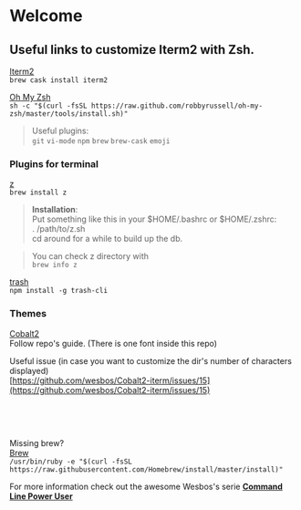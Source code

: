 # Welcome

## Useful links to customize Iterm2 with Zsh.

[Iterm2](https://www.iterm2.com)  
`brew cask install iterm2`

[Oh My Zsh](http://ohmyz.sh/)  
`sh -c "$(curl -fsSL https://raw.github.com/robbyrussell/oh-my-zsh/master/tools/install.sh)"`

> Useful plugins:   
> `git` `vi-mode` `npm` `brew` `brew-cask` `emoji`

### Plugins for terminal

[z](https://github.com/rupa/z)  
`brew install z`  
> **Installation**:  
> Put something like this in your $HOME/.bashrc or $HOME/.zshrc:  
> . /path/to/z.sh  
> cd around for a while to build up the db.

> You can check z directory with  
`brew info z`  

[trash](https://github.com/sindresorhus/trash-cli)  
`npm install -g trash-cli`


### Themes

[Cobalt2](https://github.com/wesbos/Cobalt2-iterm)  
Follow repo's guide. (There is one font inside this repo)

Useful issue (in case you want to customize the dir's number of characters displayed)  
[https://github.com/wesbos/Cobalt2-iterm/issues/15](https://github.com/wesbos/Cobalt2-iterm/issues/15)


&nbsp;

&nbsp;


Missing brew?  
[Brew](http://brew.sh/)  
`/usr/bin/ruby -e "$(curl -fsSL https://raw.githubusercontent.com/Homebrew/install/master/install)"`

For more information check out the awesome Wesbos's serie [**Command Line Power User**](https://www.youtube.com/playlist?list=PLu8EoSxDXHP7tXPJp5ZmUpuT7sFvrswzf)
